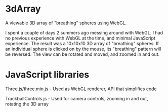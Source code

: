 3dArray
=======

A viewable 3D array of "breathing" spheres using WebGL.

I spent a couple of days 2 summers ago messing around with WebGL. I had no previous experience with WebGL at the time, and minimal JavaScript experience. The result was a 10x10x10 3D array of "breathing" spheres. If an individual sphere is clicked on by the mouse, its "breathing" pattern will be reversed. The view can be rotated and moved, and zoomed in and out.

JavaScript libraries
====================

Three.js/three.min.js - Used as WebGL renderer, API that simplifies code

TrackballControls.js -  Used for camera controls, zooming in and out, rotating the 3D array
